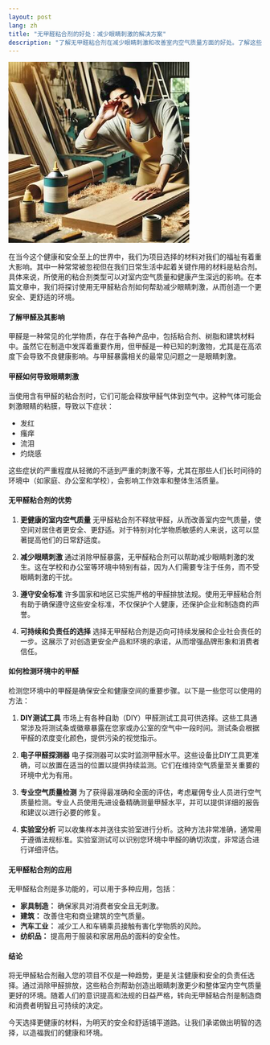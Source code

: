 ```yaml
---
layout: post
lang: zh
title: "无甲醛粘合剂的好处：减少眼睛刺激的解决方案"
description: "了解无甲醛粘合剂在减少眼睛刺激和改善室内空气质量方面的好处。了解这些粘合剂如何有助于创造更健康的环境，遵循安全标准以及可持续实践。找到方法测试您家中或工作场所的甲醛，以确保安全和舒适的空间。"
---
```

![眼睛刺激](/images/eye-irritation.jpg "眼睛刺激")

在当今这个健康和安全至上的世界中，我们为项目选择的材料对我们的福祉有着重大影响。其中一种常常被忽视但在我们日常生活中起着关键作用的材料是粘合剂。具体来说，所使用的粘合剂类型可以对室内空气质量和健康产生深远的影响。在本篇文章中，我们将探讨使用无甲醛粘合剂如何帮助减少眼睛刺激，从而创造一个更安全、更舒适的环境。

#### 了解甲醛及其影响

甲醛是一种常见的化学物质，存在于各种产品中，包括粘合剂、树脂和建筑材料中。虽然它在制造中发挥着重要作用，但甲醛是一种已知的刺激物，尤其是在高浓度下会导致不良健康影响。与甲醛暴露相关的最常见问题之一是眼睛刺激。

#### 甲醛如何导致眼睛刺激

当使用含有甲醛的粘合剂时，它们可能会释放甲醛气体到空气中。这种气体可能会刺激眼睛的粘膜，导致以下症状：
- 发红
- 瘙痒
- 流泪
- 灼烧感

这些症状的严重程度从轻微的不适到严重的刺激不等，尤其在那些人们长时间待的环境中（如家庭、办公室和学校），会影响工作效率和整体生活质量。

#### 无甲醛粘合剂的优势

1. **更健康的室内空气质量**
   无甲醛粘合剂不释放甲醛，从而改善室内空气质量，使空间对居住者更安全、更舒适。对于特别对化学物质敏感的人来说，这可以显著提高他们的日常舒适度。

2. **减少眼睛刺激**
   通过消除甲醛暴露，无甲醛粘合剂可以帮助减少眼睛刺激的发生。这在学校和办公室等环境中特别有益，因为人们需要专注于任务，而不受眼睛刺激的干扰。

3. **遵守安全标准**
   许多国家和地区已实施严格的甲醛排放法规。使用无甲醛粘合剂有助于确保遵守这些安全标准，不仅保护个人健康，还保护企业和制造商的声誉。

4. **可持续和负责任的选择**
   选择无甲醛粘合剂是迈向可持续发展和企业社会责任的一步。这展示了对创造更安全产品和环境的承诺，从而增强品牌形象和消费者信任。

#### 如何检测环境中的甲醛

检测您环境中的甲醛是确保安全和健康空间的重要步骤。以下是一些您可以使用的方法：

1. **DIY测试工具**
   市场上有各种自助（DIY）甲醛测试工具可供选择。这些工具通常涉及将测试条或徽章暴露在您家或办公室的空气中一段时间。测试条会根据甲醛的浓度变化颜色，提供污染的视觉指示。

2. **电子甲醛探测器**
   电子探测器可以实时监测甲醛水平。这些设备比DIY工具更准确，可以放置在适当的位置以提供持续监测。它们在维持空气质量至关重要的环境中尤为有用。

3. **专业空气质量检测**
   为了获得最准确和全面的评估，考虑雇佣专业人员进行空气质量检测。专业人员使用先进设备精确测量甲醛水平，并可以提供详细的报告和建议以进行必要的修复。

4. **实验室分析**
   可以收集样本并送往实验室进行分析。这种方法非常准确，通常用于遵循法规标准。实验室测试可以识别您环境中甲醛的确切浓度，非常适合进行详细评估。

#### 无甲醛粘合剂的应用

无甲醛粘合剂是多功能的，可以用于多种应用，包括：
- **家具制造：** 确保家具对消费者安全且无刺激。
- **建筑：** 改善住宅和商业建筑的空气质量。
- **汽车工业：** 减少工人和车辆乘员接触有害化学物质的风险。
- **纺织品：** 提高用于服装和家居用品的面料的安全性。

#### 结论

将无甲醛粘合剂融入您的项目不仅是一种趋势，更是关注健康和安全的负责任选择。通过消除甲醛排放，这些粘合剂帮助创造出眼睛刺激更少和整体室内空气质量更好的环境。随着人们的意识提高和法规的日益严格，转向无甲醛粘合剂是制造商和消费者明智且可持续的决定。

今天选择更健康的材料，为明天的安全和舒适铺平道路。让我们承诺做出明智的选择，以造福我们的健康和环境。

